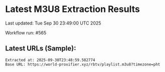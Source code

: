 # Latest M3U8 Extraction Results

Last updated: Tue Sep 30 23:49:00 UTC 2025

Workflow run: #565

## Latest URLs (Sample):
```
Extracted at: 2025-09-30T23:48:59.582774
Base URL: https://world-proxifier.xyz/rbtv/playlist.m3u8?timezone=pht

```
